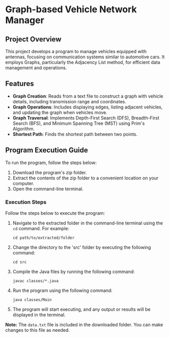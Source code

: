 # Graph-based Vehicle Network Manager

## Project Overview
This project develops a program to manage vehicles equipped with antennas, focusing on communication systems similar to automotive cars. It employs Graphs, particularly the Adjacency List method, for efficient data management and operations.

## Features
- **Graph Creation**: Reads from a text file to construct a graph with vehicle details, including transmission range and coordinates.
- **Graph Operations**: Includes displaying edges, listing adjacent vehicles, and updating the graph when vehicles move.
- **Graph Traversal**: Implements Depth-First Search (DFS), Breadth-First Search (BFS), and Minimum Spanning Tree (MST) using Prim's Algorithm.
- **Shortest Path**: Finds the shortest path between two points.

## Program Execution Guide

To run the program, follow the steps below:

1. Download the program's zip folder.
2. Extract the contents of the zip folder to a convenient location on your computer.
3. Open the command-line terminal.

### Execution Steps

Follow the steps below to execute the program:

1. Navigate to the extracted folder in the command-line terminal using the `cd` command. For example:
    ```
    cd path/to/extracted/folder
    ```

2. Change the directory to the 'src' folder by executing the following command:
    ```
    cd src
    ```

3. Compile the Java files by running the following command:
    ```
    javac classes/*.java
    ```

4. Run the program using the following command:
    ```
    java classes/Main
    ```

5. The program will start executing, and any output or results will be displayed in the terminal.

**Note:** The `data.txt` file is included in the downloaded folder. You can make changes to this file as needed. 
